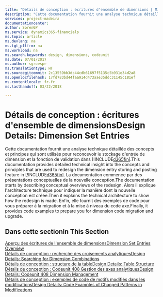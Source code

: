 ```yaml
---
title: "Détails de conception : écritures d'ensemble de dimensions | Microsoft Docs"
description: "Cette documentation fournit une analyse technique détaillée des concepts et principes qui sont utilisés pour reconcevoir la fonction de stockage et de validation d'écritures de dimension."
services: project-madeira
documentationcenter: 
author: SorenGP
ms.service: dynamics365-financials
ms.topic: article
ms.devlang: na
ms.tgt_pltfrm: na
ms.workload: na
ms.search.keywords: design, dimensions, codeunit
ms.date: 07/01/2017
ms.author: sgroespe
ms.translationtype: HT
ms.sourcegitcommit: 2c13559bb3dc44cdb61697f5135c5b931e34d2a8
ms.openlocfilehash: 17fd783bd44faa914d473aae35ddc31145c181ef
ms.contentlocale: fr-fr
ms.lasthandoff: 03/22/2018

---
```

# <a name="design-details-dimension-set-entries"></a><span data-ttu-id="b7590-103">Détails de conception : écritures d'ensemble de dimensions</span><span class="sxs-lookup"><span data-stu-id="b7590-103">Design Details: Dimension Set Entries</span></span>
<span data-ttu-id="b7590-104">Cette documentation fournit une analyse technique détaillée des concepts et principes qui sont utilisés pour reconcevoir le stockage d'entrée de dimension et la fonction de validation dans [!INCLUDE[d365fin](includes/d365fin_md.md)].</span><span class="sxs-lookup"><span data-stu-id="b7590-104">This documentation provides detailed technical insight into the concepts and principles that are used to redesign the dimension entry storing and posting feature in [!INCLUDE[d365fin](includes/d365fin_md.md)].</span></span> <span data-ttu-id="b7590-105">La documentation commence par des présentations conceptuelles de la nouvelle conception.</span><span class="sxs-lookup"><span data-stu-id="b7590-105">The documentation starts by describing conceptual overviews of the redesign.</span></span> <span data-ttu-id="b7590-106">Alors il explique l'architecture technique pour indiquer la manière dont la nouvelle conception est créée.</span><span class="sxs-lookup"><span data-stu-id="b7590-106">Then it explains the technical architecture to show how the redesign is made.</span></span> <span data-ttu-id="b7590-107">Enfin, elle fournit des exemples de code pour vous préparer à la migration et à la mise à niveau du code axe.</span><span class="sxs-lookup"><span data-stu-id="b7590-107">Finally, it provides code examples to prepare you for dimension code migration and upgrade.</span></span>  

## <a name="in-this-section"></a><span data-ttu-id="b7590-108">Dans cette section</span><span class="sxs-lookup"><span data-stu-id="b7590-108">In This Section</span></span>  
[<span data-ttu-id="b7590-109">Aperçu des écritures de l'ensemble de dimensions</span><span class="sxs-lookup"><span data-stu-id="b7590-109">Dimension Set Entries Overview</span></span>](design-details-dimension-set-entries-overview.md)  
[<span data-ttu-id="b7590-110">Détails de conception : recherche des croisements analytiques</span><span class="sxs-lookup"><span data-stu-id="b7590-110">Design Details: Searching for Dimension Combinations</span></span>](design-details-searching-for-dimension-combinations.md)  
[<span data-ttu-id="b7590-111">Détails de conception : structure de la table</span><span class="sxs-lookup"><span data-stu-id="b7590-111">Design Details: Table Structure</span></span>](design-details-table-structure.md)  
[<span data-ttu-id="b7590-112">Détails de conception : Codeunit 408 Gestion des axes analytiques</span><span class="sxs-lookup"><span data-stu-id="b7590-112">Design Details: Codeunit 408 Dimension Management</span></span>](design-details-codeunit-408-dimension-management.md)  
[<span data-ttu-id="b7590-113">Détails de conception : exemples de code de motifs modifiés dans les modifications</span><span class="sxs-lookup"><span data-stu-id="b7590-113">Design Details: Code Examples of Changed Patterns in Modifications</span></span>](design-details-code-examples-of-changed-patterns-in-modifications.md)

